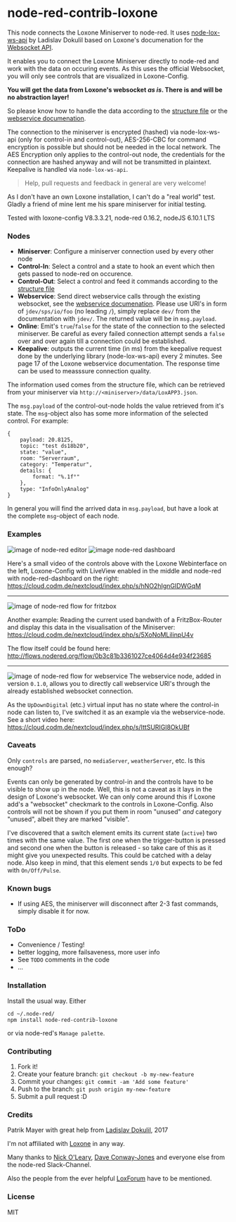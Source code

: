 # node-red-contrib-loxone

This node connects the Loxone Miniserver to node-red. It uses [node-lox-ws-api](https://github.com/alladdin/node-lox-ws-api) 
by Ladislav Dokulil based on Loxone's documenation for the [Websocket API](https://www.loxone.com/dede/wp-content/uploads/sites/2/2016/08/loxone-communicating-with-the-miniserver.pdf).

It enables you to connect the Loxone Miniserver directly to node-red and work with the data
on occuring events. As this uses the official Websocket, you will only see controls that are 
visualized in Loxone-Config. 

**You will get the data from Loxone's websocket _as is_. There is and will be no abstraction layer!**

So please know how to handle the data according to the [structure file](https://www.loxone.com/dede/wp-content/uploads/sites/2/2016/08/loxone-structure-file.pdf?x48792) 
or the [webservice documenation](https://www.loxone.com/enen/kb/web-services/).

The connection to the miniserver is encrypted (hashed) via node-lox-ws-api (only for control-in and control-out), AES-256-CBC for command encryption 
is possible but should not be needed in the local network. The AES Encryption only applies to the control-out node, the credentials for the connection 
are hashed anyway and will not be transmitted in plaintext. 
Keepalive is handled via `node-lox-ws-api`.

> Help, pull requests and feedback in general are very welcome!

As I don't have an own Loxone installation, I can't do a "real world" test. Gladly a friend of mine lent me his spare miniserver for initial testing.

Tested with loxone-config V8.3.3.21, node-red 0.16.2, nodeJS 6.10.1 LTS

### Nodes
* **Miniserver**: Configure a miniserver connection used by every other node
* **Control-In**: Select a control and a state to hook an event which then gets passed to node-red on occurence.
* **Control-Out**: Select a control and feed it commands according to the [structure file](https://www.loxone.com/dede/wp-content/uploads/sites/2/2016/08/loxone-structure-file.pdf?x48792)
* **Webservice**: Send direct webservice calls through the existing websocket, see the [webservice documenation](https://www.loxone.com/enen/kb/web-services/). 
Please use URI's in form of `jdev/sps/io/foo` (no leading `/`), simply replace `dev/` from the documentation with `jdev/`. The returned
value will be in `msg.payload`.
* **Online**: Emit's `true`/`false` for the state of the connection to the selected miniserver. Be careful as every failed 
connection attempt sends a `false` over and over again till a connection could be established.
* **Keepalive**: outputs the current time (in ms) from the keepalive request done by the underlying library (node-lox-ws-api) 
every 2 minutes. See page 17 of the Loxone webservice documentation. The response time can be used to measssure connection 
quality.

The information used comes from the structure file, which can be retrieved from your miniserver via `http://<miniserver>/data/LoxAPP3.json`.

The `msg.payload` of the control-out-node holds the value retrieved from it's state. The `msg`-object also has some more information of
the selected control. For example:

    {
        payload: 20.8125,
        topic: "test ds18b20",
        state: "value",
        room: "Serverraum",
        category: "Temperatur",
        details: {
            format: "%.1f°"
        },
        type: "InfoOnlyAnalog"
    }

In general you will find the arrived data in `msg.payload`, but have a look at the complete `msg`-object of each node.
    
### Examples

![image of node-red editor](https://github.com/codmpm/node-red-contrib-loxone/blob/master/node-red-contrib-loxone-editor.png?raw=true)
![image node-red dashboard](https://github.com/codmpm/node-red-contrib-loxone/blob/master/node-red-contrib-loxone-dashboard.png?raw=true)

Here's a small video of the controls above with the Loxone Webinterface on the left, Loxone-Config with LiveView enabled in the 
middle and node-red with node-red-dashboard on the right: https://cloud.codm.de/nextcloud/index.php/s/hNO2hIgnGIDWGqM

--- 

![image of node-red flow for fritzbox](https://github.com/codmpm/node-red-contrib-loxone/blob/master/node-red-contrib-loxone-demo-fritz.png?raw=true)
  
Another example: Reading the current used bandwith of a FritzBox-Router and display 
this data in the visualisation of the Miniserver:  https://cloud.codm.de/nextcloud/index.php/s/5XoNoMLilinpU4v
    
The flow itself could be found here: http://flows.nodered.org/flow/0b3c81b3361027ce4064d4e934f23685    

---

![image of node-red flow for webservice](https://github.com/codmpm/node-red-contrib-loxone/blob/master/node-red-contrib-loxone-webservice.png?raw=true)
The webservice node, added in version `0.1.0`, allows you to directly call webservice URI's through the already 
established websocket connection.

As the `UpDownDigital` (etc.) virtual input has no state where the control-in node can listen to, I've switched it as 
an example via the webservice-node. See a short video here: https://cloud.codm.de/nextcloud/index.php/s/IttSURIGl8OkUBf


### Caveats
Only `controls` are parsed, no `mediaServer`, `weatherServer`, etc. Is this enough? 

Events can only be generated by control-in and the controls have to be visible to show up in the node. 
Well, this is not a caveat as it lays in the design of Loxone's websocket. 
We can only come around this if Loxone add's a "websocket" checkmark to the controls in Loxone-Config.
Also controls will not be shown if you put them in room "unused" _and_ category "unused", albeit they
are marked "visible".

I've discovered that a switch element emits its current state (`active`) two times with the same value.
The first one when the trigger-button is pressed and second one when the button is released - so 
take care of this as it might give you unexpected results. This could be catched with a delay node.
Also keep in mind, that this element sends `1/0` but expects to be fed with `On/Off/Pulse`.

### Known bugs
* If using AES, the miniserver will disconnect after 2-3 fast commands, simply disable it for now.

### ToDo 
* Convenience / Testing!
* better logging, more failsaveness, more user info
* See `TODO` comments in the code
* ...

### Installation
Install the usual way. Either

    cd ~/.node-red/
    npm install node-red-contrib-loxone
    
or via node-red's `Manage palette`.

### Contributing

1. Fork it!
2. Create your feature branch: `git checkout -b my-new-feature`
3. Commit your changes: `git commit -am 'Add some feature'`
4. Push to the branch: `git push origin my-new-feature`
5. Submit a pull request :D

### Credits
Patrik Mayer with great help from [Ladislav Dokulil](https://github.com/alladdin), 2017 

I'm not affiliated with [Loxone](https://www.loxone.com/) in any way.

Many thanks to [Nick O'Leary](https://github.com/knolleary), [Dave Conway-Jones](https://github.com/dceejay/)
 and everyone else from the node-red Slack-Channel. 

Also the people from the ever helpful [LoxForum](https://www.loxforum.com/) have to be mentioned.

### License
MIT

